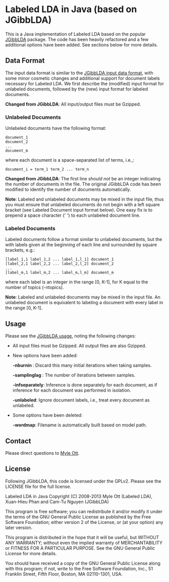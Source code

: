 Labeled LDA in Java (based on JGibbLDA)
=======================================

This is a Java implementation of Labeled LDA based on the popular
[JGibbLDA](http://jgibblda.sourceforge.net/) package. The code has been heavily
refactored and a few additional options have been added. See sections below for
more details.

Data Format
-----------

The input data format is similar to the [JGibbLDA input data
format](http://jgibblda.sourceforge.net/#_2.3._Input_Data_Format), with some
minor cosmetic changes and additional support for document labels necessary for
Labeled LDA. We first describe the (modified) input format for unlabeled
documents, followed by the (new) input format for labeled documents.

**Changed from JGibbLDA**: All input/output files must be Gzipped.

### Unlabeled Documents

Unlabeled documents have the following format:

    document_1
    document_2
    ...
    document_m

where each document is a space-separated list of terms, i.e.,:

    document_i = term_1 term_2 ... term_n

**Changed from JGibbLDA**: The first line *should not* be an integer indicating
the number of documents in the file. The original JGibbLDA code has been
modified to identify the number of documents automatically.

**Note**: Labeled and unlabeled documents may be mixed in the input file, thus
you must ensure that unlabeled documents do not begin with a left square bracket
(see Labeled Document input format below). One easy fix is to prepend a space
character (' ') to each unlabeled document line.

### Labeled Documents

Labeled documents follow a format similar to unlabeled documents, but the with
labels given at the beginning of each line and surrounded by square brackets,
e.g.:

    [label_1,1 label_1,2 ... label_1,l_1] document_1
    [label_2,1 label_2,2 ... label_2,l_2] document_2
    ...
    [label_m,1 label_m,2 ... label_m,l_m] document_m

where each label is an integer in the range [0, K-1], for K equal to the number
of topics (-ntopics).

**Note**: Labeled and unlabeled documents may be mixed in the input file. An
unlabeled document is equivalent to labeling a document with every label in the
range [0, K-1].

Usage
-----

Please see the [JGibbLDA usage](http://jgibblda.sourceforge.net/#_2.2._Command_Line_&_Input_Parameter), noting the following changes:

*   All input files must be Gzipped. All output files are also Gzipped.

*   New options have been added:

    **-nburnin <int>**: Discard this many initial iterations when taking samples.

    **-samplinglag <int>**: The number of iterations between samples.

    **-infseparately**: Inference is done separately for each document, as if
    inference for each document was performed in isolation.

    **-unlabeled**: Ignore document labels, i.e., treat every document as
    unlabeled.

*   Some options have been deleted:

    **-wordmap**: Filename is automatically built based on model path.

Contact
-------

Please direct questions to [Myle Ott](myleott@gmail.com).

License
-------

Following JGibbLDA, this code is licensed under the GPLv2. Please see the
LICENSE file for the full license.

Labeled LDA in Java
Copyright (C) 2008-2013 Myle Ott (Labeled LDA), Xuan-Hieu Phan and Cam-Tu Nguyen (JGibbLDA)

This program is free software; you can redistribute it and/or
modify it under the terms of the GNU General Public License
as published by the Free Software Foundation; either version 2
of the License, or (at your option) any later version.

This program is distributed in the hope that it will be useful,
but WITHOUT ANY WARRANTY; without even the implied warranty of
MERCHANTABILITY or FITNESS FOR A PARTICULAR PURPOSE.  See the
GNU General Public License for more details.

You should have received a copy of the GNU General Public License
along with this program; if not, write to the Free Software
Foundation, Inc., 51 Franklin Street, Fifth Floor, Boston, MA  02110-1301, USA.
